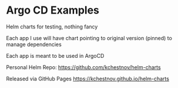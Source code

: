 # Argo CD Examples 
Helm charts for testing, nothing fancy

Each app I use will have chart pointing to original version (pinned) to manage dependencies

Each app is meant to be used in ArgoCD

Personal Helm Repo:
https://github.com/kchestnov/helm-charts

Released via GitHub Pages
https://kchestnov.github.io/helm-charts
